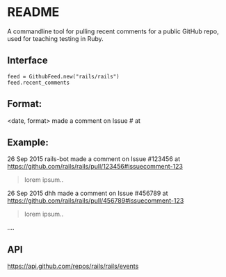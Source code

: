 # README

A commandline tool for pulling recent comments for a public GitHub repo,
used for teaching testing in Ruby.

## Interface

```
feed = GithubFeed.new("rails/rails")
feed.recent_comments
```

## Format:

<date, format>
<name> made a comment on Issue #<issue number> 
at <link>
> <body at length 30>

## Example:

26 Sep 2015
rails-bot made a comment on Issue #123456
at https://github.com/rails/rails/pull/123456#issuecomment-123
> lorem ipsum..

26 Sep 2015
dhh made a comment on Issue #456789
at https://github.com/rails/rails/pull/456789#issuecomment-123
> lorem ipsum..

....

## API

https://api.github.com/repos/rails/rails/events
